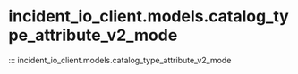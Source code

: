 # incident_io_client.models.catalog_type_attribute_v2_mode

::: incident_io_client.models.catalog_type_attribute_v2_mode
